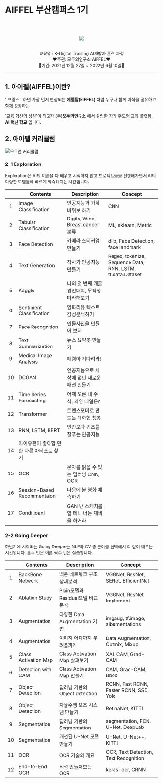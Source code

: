 # AIFFEL 부산캠퍼스 1기
<br/><br/>

<p align="center"><img src="https://user-images.githubusercontent.com/94760980/203727542-a72164ed-4587-41ff-8f9b-cc326bbbde9e.png"/></p>  

<br/>
</div>
<div align="center">
교육명 : K-Digital Training AI개발자 훈련 과정
</div>
<div align="center">
❤주관: 모두의연구소 AIFFEL❤
</div>
<div align="center">
💙기간: 2021년 12월 27일 ~  2022년 6월 10일💙
</div>


---
## 1. 아이펠(AIFFEL)이란?

' 프랑스 ' 하면 가장 먼저 연상되는 **에펠탑(EIFFEL)** 처럼 누구나 함께 지식을 공유하고 함께 성장하는 

'교육 혁신의 상징'이 되고자 (주)**모두의연구소** 에서 설립한 자기 주도형 교육 플랫폼, **AI 혁신 학교** 입니다.

## 2. 아이펠 커리큘럼
![모두연 커리큘럼](https://user-images.githubusercontent.com/94760980/203727579-9292bf1c-30ac-4f9f-b446-35bb411ed02b.PNG)

### 2-1 Exploration
Exploration은 AI의 이론을 다 배우고 시작하지 않고 프로젝트들을 진행해가면서 AI의 다양한 모델들에 빠르게 익숙해지는 시간입니다.

||Contents|Description|Concept|
|:---:|---|---|---|
|1|Image Classification|인공지능과 가위바위보 하기|CNN|
|2|	Tabular Classification|	Digits, Wine, Breast cancer 분류|ML, sklearn, Metric|
|3|Face Detection|	카메라 스티커앱 만들기|	dlib, Face Detection, face landmark	|
|4|Text Generation|	작사가 인공지능 만들기|	Regex, tokenize, Sequence Data, RNN, LSTM, tf.data.Dataset|
|5|Kaggle|	나의 첫 번째 캐글 경진대회, 무작정 따라해보기|
|6|Sentiment Classification|	영화리뷰 텍스트 감성분석하기|
|7|Face Recognition|	인물사진을 만들어 보자|
|8|Text Summarization|	뉴스 요약봇 만들기|
|9|Medical Image Analysis|	폐렴아 기다려라!|
|10|DCGAN|	인공지능으로 세상에 없던 새로운 패션 만들기|
|11|Time Series Forecasting|	어제 오른 내 주식, 과연 내일은?|
|12|Transformer|	트랜스포머로 만드는 대화형 챗봇|
|13|RNN, LSTM, BERT|	인간보다 퀴즈를 잘푸는 인공지능|		
|14|아이유팬이 좋아할 만한 다른 아티스트 찾기|		
|15|OCR|	문자를 읽을 수 있는 딥러닝	CNN, OCR|	
|16|Session-Based Recommentaion|	다음에 볼 영화 예측하기|
|17|Conditioanl| GAN	난 스케치를 할 테니 너는 채색을 하거라|


### 2-2 Going Deeper
하반기에 시작되는 Going Deeper는 NLP와 CV 중 분야를 선택해서 더 깊이 배우는 시간입니다.
홀수 번은 이론 짝수 번은 실습입니다.

||Contents|Description|Concept|
|:---:|---|---|---|
|1|BackBone Network|	백본 네트워크 구조 상세분석|	VGGNet, ResNet, SENet, EfficientNet|
|2|Ablation Study|	Plain모델과 Residual모델 비교 분석	|VGGNet, ResNet Implement|
|3|Augmentation|	다양한 Data Augmentation 기법|	imgaug, tf.image, albumentations|
|4|Augmentation|	이미지 어디까지 우려볼까?|	Data Augmentation, Cutmix, Mixup|
|5|Class Activation Map|	Class Activation Map 살펴보기|	XAI, CAM, Grad-CAM|
|6|Detection with CAM|	Class Activation Map 만들기|	CAM, Grad-CAM, Bbox|
|7|Object Detection|	딥러닝 기반의 Object detection|	RCNN, Fast RCNN, Faster RCNN, SSD, Yolo|
|8|Object Detection| 자율주행 보조 시스템 만들기|	RetinaNet, KITTI|
|9|Segmentation|	딥러닝 기반의 Segmentation|	segmentation, FCN, U-Net, DeepLab|
|10|Segmentation|	개선된 U-Net 모델 만들기|	U-Net, U-Net++, KITTI|
|11|OCR|OCR 기술의 개요|	OCR, Text Detection, Text Recognition|
|12|End-to-End OCR|	직접 만들어보는 OCR|	keras-ocr, CRNN|







